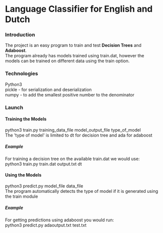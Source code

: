 # Language Classifier for English and Dutch
### Introduction
The project is an easy program to train and test **Decision Trees** and **Adaboost**.  
The program already has models trained using train.dat,
however the models can be trained on different data using the train option.

### Technologies
Python3  
pickle - for serialization and deserialization  
numpy - to add the smallest positive number to the denominator

### Launch
#### Training the Models
python3 train.py training_data_file model_output_file type_of_model  
The 'type of model' is limited to dt for decision tree and ada for adaboost

##### Example  
For training a decision tree on the available train.dat we would use:  
python3 train.py train.dat output.txt dt

#### Using the Models
python3 predict.py model_file data_file  
The program automatically detects the type of model if it is generated using the train module

##### Example  
For getting predictions using adaboost you would run:  
python3 predict.py adaoutput.txt test.txt

